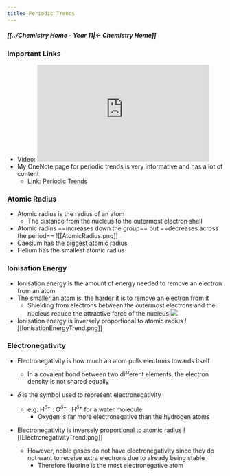 ```yaml
---
title: Periodic Trends
---
```


##### [[../Chemistry Home - Year 11|← Chemistry Home]]

### Important Links
- Video: 
  <iframe width="400" height="225" src="https://www.youtube.com/embed/ds-s59DrvIk" title="YouTube video player" frameborder="0" allow="accelerometer; autoplay; clipboard-write; encrypted-media; gyroscope; picture-in-picture; web-share" allowfullscreen></iframe>
- My OneNote page for periodic trends is very informative and has a lot of content
	- Link: [Periodic Trends](onenote:https://educationwaeduau-my.sharepoint.com/personal/ajay_bisnath_student_education_wa_edu_au/Documents/2023%20Notes/Bajay%20Bapproved%20Notes/Chemistry%20🧪.one#Periodic%20Trends&section-id={44C03AFB-DBA4-40D6-9A57-FB2EBA28539B}&page-id={D3E4D783-D33B-419E-AD4E-D3FEC9025B50}&end)

### Atomic Radius
- Atomic radius is the radius of an atom
	- The distance from the nucleus to the outermost electron shell
- Atomic radius ==increases down the group== but ==decreases across the period==
 ![[AtomicRadius.png]]
- Caesium has the biggest atomic radius
- Helium has the smallest atomic radius

### Ionisation Energy
- Ionisation energy is the amount of energy needed to remove an electron from an atom
- The smaller an atom is, the harder it is to remove an electron from it
	- Shielding from electrons between the outermost electrons and the nucleus reduce the attractive force of the nucleus
	  ![](Excalidraw/Shielding|400|)
- Ionisation energy is inversely proportional to atomic radius
  ![[IonisationEnergyTrend.png]]

### Electronegativity
- Electronegativity is how much an atom pulls electrons towards itself
	- In a covalent bond between two different elements, the electron density is not shared equally
- $\delta$ is the symbol used to represent electronegativity
	- e.g. H$^{\delta+}$ : O$^{\delta-}$ : H$^{\delta+}$ for a water molecule
		- Oxygen is far more electronegative than the hydrogen atoms
- Electronegativity is inversely proportional to atomic radius 
    ![[ElectronegativityTrend.png]]
    
	- However, noble gases do not have electronegativity since they do not want to receive extra electrons due to already being stable
		- Therefore fluorine is the most electronegative atom